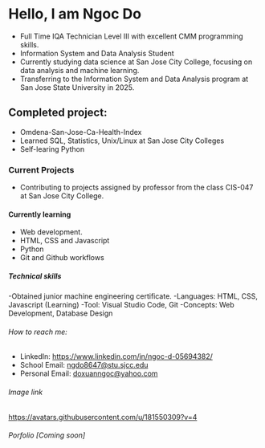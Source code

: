 # Hello, I am Ngoc Do
- Full Time IQA Technician Level III with excellent CMM programming skills.
- Information System and Data Analysis Student
- Currently studying data science at San Jose City College, focusing on data analysis and machine learning.
- Transferring to the Information System and Data Analysis program at San Jose State University in 2025.

## Completed project:
- Omdena-San-Jose-Ca-Health-Index
- Learned SQL, Statistics, Unix/Linux at San Jose City Colleges
- Self-learing Python
  
### Current Projects
- Contributing to projects assigned by professor from the class CIS-047 at San Jose City College.
  
#### Currently learning 
- Web development.
- HTML, CSS and Javascript
- Python
- Git and Github workflows

##### Technical skills
-Obtained junior machine engineering certificate.
-Languages: HTML, CSS, Javascript (Learning)
-Tool: Visual Studio Code, Git
-Concepts: Web Development, Database Design

###### How to reach me:
- LinkedIn: https://www.linkedin.com/in/ngoc-d-05694382/
- School Email: ngdo8647@stu.sjcc.edu
- Personal Email: doxuanngoc@yahoo.com
  
###### Image link
https://avatars.githubusercontent.com/u/181550309?v=4

###### Porfolio [Coming soon]
